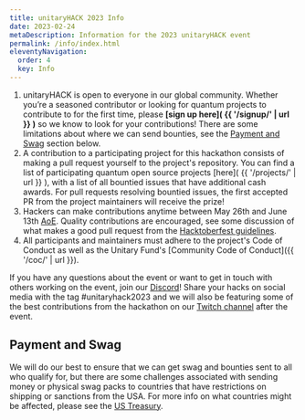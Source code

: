 ```yaml
---
title: unitaryHACK 2023 Info
date: 2023-02-24
metaDescription: Information for the 2023 unitaryHACK event
permalink: /info/index.html
eleventyNavigation:
  order: 4
  key: Info
---
```


1. unitaryHACK is open to everyone in our global community. Whether you’re a seasoned contributor or looking for quantum projects to contribute to for the first time, please **[sign up here]( {{ '/signup/' | url }} )** so we know to look for your contributions! There are some limitations about where we can send bounties, see the [Payment and Swag](#payment-and-swag) section below.
2. A contribution to a participating project for this hackathon consists of making a pull request yourself to the project's repository. You can find a list of participating quantum open source projects [here]( {{ '/projects/' | url }} ), with a list of all bountied issues that have additional cash awards. For pull requests resolving bountied issues, the first accepted PR from the project maintainers will receive the prize!
3. Hackers can make contributions anytime between May 26th and June 13th [AoE](https://time.is/Anywhere_on_Earth). Quality contributions are encouraged, see some discussion of what makes a good pull request from the [Hacktoberfest guidelines](https://hacktoberfest.digitalocean.com/resources/qualitystandards).
4. All participants and maintainers must adhere to the project's Code of Conduct as well as the Unitary Fund's [Community Code of Conduct]({{ '/coc/' | url }}).

If you have any questions about the event or want to get in touch with others working on the event, join our [Discord](http://discord.unitary.fund)! Share your hacks on social media with the tag #unitaryhack2023 and we will also be featuring some of the best contributions from the hackathon on our [Twitch channel](https://twitch.tv/unitaryfund) after the event.

## Payment and Swag

We will do our best to ensure that we can get swag and bounties sent to all who qualify for, but there are some challenges associated with sending money or physical swag packs to countries that have restrictions on shipping or sanctions from the USA. For more info on what countries might be affected, please see the [US Treasury](https://home.treasury.gov/policy-issues/financial-sanctions/sanctions-programs-and-country-information).
